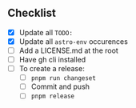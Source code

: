 ## Checklist

- [x] Update all `TODO:`
- [x] Update all `astro-env` occurences
- [ ] Add a LICENSE.md at the root
- [ ] Have gh cli installed
- [ ] To create a release:
  - [ ] `pnpm run changeset`
  - [ ] Commit and push
  - [ ] `pnpm release`